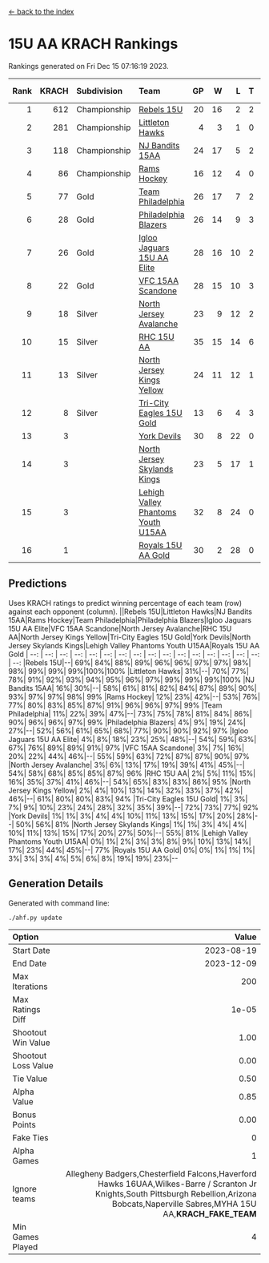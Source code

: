 [<- back to the index](readme.md)
# 15U AA KRACH Rankings
Rankings generated on Fri Dec 15 07:16:19 2023.

Rank|KRACH|Subdivision|Team|GP|W|L|T|OTW|OTL|SoS|Exp Wins|Win Diff
---:|---:|:---|:---|---:|---:|---:|---:|---:|---:|---:|---:|---:
1|612|Championship|[Rebels 15U](https://gamesheetstats.com/seasons/3659/teams/140654/schedule)|20|16|2|2|0|1|450|17.8|-0.0
2|281|Championship|[Littleton Hawks](https://gamesheetstats.com/seasons/3659/teams/177078/schedule)|4|3|1|0|0|0|154|3.8|-0.0
3|118|Championship|[NJ Bandits 15AA](https://gamesheetstats.com/seasons/3659/teams/140648/schedule)|24|17|5|2|0|1|98|18.9|0.0
4|86|Championship|[Rams Hockey](https://gamesheetstats.com/seasons/3659/teams/140653/schedule)|16|12|4|0|2|2|283|12.9|0.0
5|77|Gold|[Team Philadelphia](https://gamesheetstats.com/seasons/3659/teams/140657/schedule)|26|17|7|2|1|0|104|18.9|0.0
6|28|Gold|[Philadelphia Blazers](https://gamesheetstats.com/seasons/3659/teams/140652/schedule)|26|14|9|3|4|1|30|16.4|0.0
7|26|Gold|[Igloo Jaguars 15U AA Elite](https://gamesheetstats.com/seasons/3659/teams/140645/schedule)|28|16|10|2|1|2|27|17.9|0.0
8|22|Gold|[VFC 15AA Scandone](https://gamesheetstats.com/seasons/3659/teams/140659/schedule)|28|15|10|3|2|2|194|17.4|0.0
9|18|Silver|[North Jersey Avalanche](https://gamesheetstats.com/seasons/3659/teams/140649/schedule)|23|9|12|2|2|1|230|10.9|0.0
10|15|Silver|[RHC 15U AA](https://gamesheetstats.com/seasons/3659/teams/140655/schedule)|35|15|14|6|0|4|32|18.9|0.0
11|13|Silver|[North Jersey Kings Yellow](https://gamesheetstats.com/seasons/3659/teams/140650/schedule)|24|11|12|1|1|0|52|12.4|0.0
12|8|Silver|[Tri-City Eagles 15U Gold](https://gamesheetstats.com/seasons/3659/teams/140658/schedule)|13|6|4|3|0|0|10|8.4|0.0
13|3||[York Devils](https://gamesheetstats.com/seasons/3659/teams/140660/schedule)|30|8|22|0|2|2|42|8.9|0.0
14|3||[North Jersey Skylands Kings](https://gamesheetstats.com/seasons/3659/teams/140651/schedule)|23|5|17|1|0|1|98|6.4|0.0
15|3||[Lehigh Valley Phantoms Youth U15AA](https://gamesheetstats.com/seasons/3659/teams/140646/schedule)|32|8|24|0|0|1|19|8.9|0.0
16|1||[Royals 15U AA Gold](https://gamesheetstats.com/seasons/3659/teams/140656/schedule)|30|2|28|0|2|0|26|2.9|0.0

## Predictions
Uses KRACH ratings to predict winning percentage of each team (row) against each opponent (column).
||Rebels 15U|Littleton Hawks|NJ Bandits 15AA|Rams Hockey|Team Philadelphia|Philadelphia Blazers|Igloo Jaguars 15U AA Elite|VFC 15AA Scandone|North Jersey Avalanche|RHC 15U AA|North Jersey Kings Yellow|Tri-City Eagles 15U Gold|York Devils|North Jersey Skylands Kings|Lehigh Valley Phantoms Youth U15AA|Royals 15U AA Gold
| --: | --: | --: | --: | --: | --: | --: | --: | --: | --: | --: | --: | --: | --: | --: | --: | --: 
|Rebels 15U|--| 69%| 84%| 88%| 89%| 96%| 96%| 97%| 97%| 98%| 98%| 99%| 99%| 99%|100%|100%
|Littleton Hawks| 31%|--| 70%| 77%| 78%| 91%| 92%| 93%| 94%| 95%| 96%| 97%| 99%| 99%| 99%|100%
|NJ Bandits 15AA| 16%| 30%|--| 58%| 61%| 81%| 82%| 84%| 87%| 89%| 90%| 93%| 97%| 97%| 98%| 99%
|Rams Hockey| 12%| 23%| 42%|--| 53%| 76%| 77%| 80%| 83%| 85%| 87%| 91%| 96%| 96%| 97%| 99%
|Team Philadelphia| 11%| 22%| 39%| 47%|--| 73%| 75%| 78%| 81%| 84%| 86%| 90%| 96%| 96%| 97%| 99%
|Philadelphia Blazers|  4%|  9%| 19%| 24%| 27%|--| 52%| 56%| 61%| 65%| 68%| 77%| 90%| 90%| 92%| 97%
|Igloo Jaguars 15U AA Elite|  4%|  8%| 18%| 23%| 25%| 48%|--| 54%| 59%| 63%| 67%| 76%| 89%| 89%| 91%| 97%
|VFC 15AA Scandone|  3%|  7%| 16%| 20%| 22%| 44%| 46%|--| 55%| 59%| 63%| 72%| 87%| 87%| 90%| 97%
|North Jersey Avalanche|  3%|  6%| 13%| 17%| 19%| 39%| 41%| 45%|--| 54%| 58%| 68%| 85%| 85%| 87%| 96%
|RHC 15U AA|  2%|  5%| 11%| 15%| 16%| 35%| 37%| 41%| 46%|--| 54%| 65%| 83%| 83%| 86%| 95%
|North Jersey Kings Yellow|  2%|  4%| 10%| 13%| 14%| 32%| 33%| 37%| 42%| 46%|--| 61%| 80%| 80%| 83%| 94%
|Tri-City Eagles 15U Gold|  1%|  3%|  7%|  9%| 10%| 23%| 24%| 28%| 32%| 35%| 39%|--| 72%| 73%| 77%| 92%
|York Devils|  1%|  1%|  3%|  4%|  4%| 10%| 11%| 13%| 15%| 17%| 20%| 28%|--| 50%| 56%| 81%
|North Jersey Skylands Kings|  1%|  1%|  3%|  4%|  4%| 10%| 11%| 13%| 15%| 17%| 20%| 27%| 50%|--| 55%| 81%
|Lehigh Valley Phantoms Youth U15AA|  0%|  1%|  2%|  3%|  3%|  8%|  9%| 10%| 13%| 14%| 17%| 23%| 44%| 45%|--| 77%
|Royals 15U AA Gold|  0%|  0%|  1%|  1%|  1%|  3%|  3%|  3%|  4%|  5%|  6%|  8%| 19%| 19%| 23%|--

## Generation Details

Generated with command line:
```
./ahf.py update
```

| Option | Value |
| :----- | ----: |
| Start Date | 2023-08-19 |
| End Date | 2023-12-09 |
| Max Iterations | 200 |
| Max Ratings Diff | 1e-05 |
| Shootout Win Value | 1.00 |
| Shootout Loss Value | 0.00 |
| Tie Value | 0.50 |
| Alpha Value | 0.85 |
| Bonus Points | 0.00 |
| Fake Ties | 0 |
| Alpha Games | 1 |
| Ignore teams | Allegheny Badgers,Chesterfield Falcons,Haverford Hawks 16UAA,Wilkes-Barre / Scranton Jr Knights,South Pittsburgh Rebellion,Arizona Bobcats,Naperville Sabres,MYHA 15U AA,__KRACH_FAKE_TEAM__ |
| Min Games Played | 4 |

